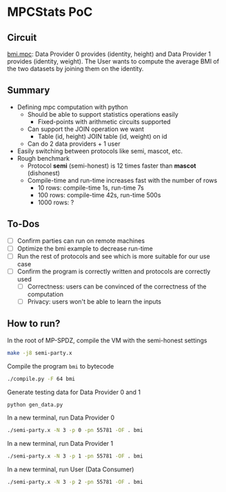 # MPCStats PoC

## Circuit
[bmi.mpc](./Programs/Source/bmi.mpc): Data Provider 0 provides (identity, height) and Data Provider 1 provides (identity, weight). The User wants to compute the average BMI of the two datasets by joining them on the identity.

## Summary
- Defining mpc computation with python
    - Should be able to support statistics operations easily
        - Fixed-points with arithmetic circuits supported
    - Can support the JOIN operation we want
        - Table (id, height) JOIN table (id, weight) on id
    - Can do 2 data providers + 1 user
- Easily switching between protocols like semi, mascot, etc.
- Rough benchmark
    - Protocol **semi** (semi-honest) is 12 times faster than **mascot** (dishonest)
    - Compile-time and run-time increases fast with the number of rows
        - 10 rows: compile-time 1s, run-time 7s
        - 100 rows: compile-time 42s, run-time 500s
        - 1000 rows: ?

## To-Dos
- [ ] Confirm parties can run on remote machines
- [ ] Optimize the bmi example to decrease run-time
- [ ] Run the rest of protocols and see which is more suitable for our use case
- [ ] Confirm the program is correctly written and protocols are correctly used
    - [ ] Correctness: users can be convinced of the correctness of the computation
    - [ ] Privacy: users won't be able to learn the inputs

## How to run?

In the root of MP-SPDZ, compile the VM with the semi-honest settings
```bash
make -j8 semi-party.x
```

Compile the program `bmi` to bytecode
```bash
./compile.py -F 64 bmi
```

Generate testing data for Data Provider 0 and 1
```bash
python gen_data.py
```

In a new terminal, run Data Provider 0
```bash
./semi-party.x -N 3 -p 0 -pn 55781 -OF . bmi
```

In a new terminal, run Data Provider 1
```bash
./semi-party.x -N 3 -p 1 -pn 55781 -OF . bmi
```

In a new terminal, run User (Data Consumer)
```bash
./semi-party.x -N 3 -p 2 -pn 55781 -OF . bmi
```
